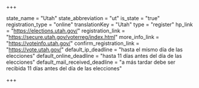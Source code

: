 +++

state_name = "Utah"
state_abbreviation = "ut"
is_state = "true"
registration_type = "online"
translationKey = "Utah"
type = "register"
hp_link = "https://elections.utah.gov/"
registration_link = "https://secure.utah.gov/voterreg/index.html"
more_info_link = "https://voteinfo.utah.gov/"
confirm_registration_link = "https://vote.utah.gov/"
default_ip_deadline = "hasta el mismo día de las elecciones"
default_online_deadline = "hasta 11 días antes del día de las elecciones"
default_mail_received_deadline = "a más tardar debe ser recibida 11 días antes del día de las elecciones"

+++